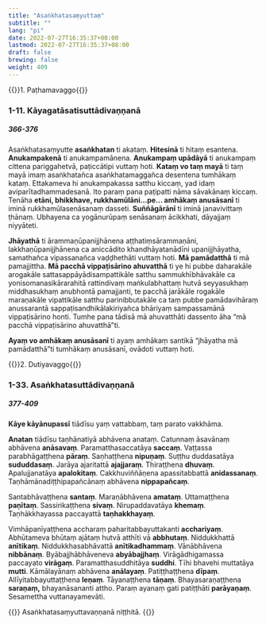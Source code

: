 ```yaml
---
title: "Asaṅkhatasaṃyuttaṃ"
subtitle: ""
lang: "pi"
date: 2022-07-27T16:35:37+08:00
lastmod: 2022-07-27T16:35:37+08:00
draft: false
brewing: false
weight: 409
---
```


{{<subtitle>}}1. Paṭhamavaggo{{</subtitle>}}

### 1-11. Kāyagatāsatisuttādivaṇṇanā

##### 366-376

Asaṅkhatasaṃyutte **asaṅkhatan** ti akataṃ. **Hitesinā** ti hitaṃ esantena. **Anukampakenā** ti anukampamānena. **Anukampaṃ upādāyā** ti anukampaṃ cittena pariggahetvā, paṭiccātipi vuttaṃ hoti. **Kataṃ vo taṃ mayā** ti taṃ mayā imaṃ asaṅkhatañca asaṅkhatamaggañca desentena tumhākaṃ kataṃ. Ettakameva hi anukampakassa satthu kiccaṃ, yad idaṃ aviparītadhammadesanā. Ito paraṃ pana paṭipatti nāma sāvakānaṃ kiccaṃ. Tenāha **etāni, bhikkhave, rukkhamūlāni…pe… amhākaṃ anusāsanī** ti iminā rukkhamūlasenāsanaṃ dasseti. **Suññāgārānī** ti iminā janavivittaṃ ṭhānaṃ. Ubhayena ca yogānurūpaṃ senāsanaṃ ācikkhati, dāyajjaṃ niyyāteti.

**Jhāyathā** ti ārammaṇūpanijjhānena aṭṭhatiṃsārammaṇāni, lakkhaṇūpanijjhānena ca aniccādito khandhāyatanādīni upanijjhāyatha, samathañca vipassanañca vaḍḍhethāti vuttaṃ hoti. **Mā pamādatthā** ti mā pamajjittha. **Mā pacchā vippaṭisārino ahuvatthā** ti ye hi pubbe daharakāle arogakāle sattasappāyādisampattikāle satthu sammukhībhāvakāle ca yonisomanasikārarahitā rattindivaṃ maṅkulabhattaṃ hutvā seyyasukhaṃ middhasukhaṃ anubhontā pamajjanti, te pacchā jarākāle rogakāle maraṇakāle vipattikāle satthu parinibbutakāle ca taṃ pubbe pamādavihāraṃ anussarantā sappaṭisandhikālakiriyañca bhāriyaṃ sampassamānā vippaṭisārino honti. Tumhe pana tādisā mā ahuvatthāti dassento āha “mā pacchā vippaṭisārino ahuvatthā”ti.

**Ayaṃ vo amhākaṃ anusāsanī** ti ayaṃ amhākaṃ santikā “jhāyatha mā pamādatthā”ti tumhākaṃ anusāsanī, ovādoti vuttaṃ hoti.

{{<subtitle>}}2. Dutiyavaggo{{</subtitle>}}

### 1-33. Asaṅkhatasuttādivaṇṇanā

##### 377-409

**Kāye kāyānupassī** tiādīsu yaṃ vattabbaṃ, taṃ parato vakkhāma.

**Anatan** tiādīsu taṇhānatiyā abhāvena anataṃ. Catunnaṃ āsavānaṃ abhāvena **anāsavaṃ**. Paramatthasaccatāya **saccaṃ**. Vaṭṭassa parabhāgaṭṭhena **pāraṃ**. Saṇhaṭṭhena **nipuṇaṃ**. Suṭṭhu duddasatāya **sududdasaṃ**. Jarāya ajaritattā **ajajjaraṃ**. Thiraṭṭhena **dhuvaṃ**. Apalujjanatāya **apalokitaṃ**. Cakkhuviññāṇena apassitabbattā **anidassanaṃ**. Taṇhāmānadiṭṭhipapañcānaṃ abhāvena **nippapañcaṃ**.

Santabhāvaṭṭhena **santaṃ**. Maraṇābhāvena **amataṃ**. Uttamaṭṭhena **paṇītaṃ**. Sassirikaṭṭhena **sivaṃ**. Nirupaddavatāya **khemaṃ**. Taṇhākkhayassa paccayattā **taṇhakkhayaṃ**.

Vimhāpanīyaṭṭhena accharaṃ paharitabbayuttakanti **acchariyaṃ**. Abhūtameva bhūtaṃ ajātaṃ hutvā atthīti vā **abbhutaṃ**. Niddukkhattā **anītikaṃ**. Niddukkhasabhāvattā **anītikadhammaṃ**. Vānābhāvena **nibbānaṃ**. Byābajjhābhāveneva **abyābajjhaṃ**. Virāgādhigamassa paccayato **virāgaṃ**. Paramatthasuddhitāya **suddhi**. Tīhi bhavehi muttatāya **mutti**. Kāmālayānaṃ abhāvena **anālayaṃ**. Patiṭṭhaṭṭhena **dīpaṃ**. Allīyitabbayuttaṭṭhena **leṇaṃ**. Tāyanaṭṭhena **tāṇaṃ**. Bhayasaraṇaṭṭhena **saraṇaṃ,** bhayanāsananti attho. Paraṃ ayanaṃ gati patiṭṭhāti **parāyaṇaṃ**. Sesamettha vuttanayamevāti.

{{<eof>}}
    Asaṅkhatasaṃyuttavaṇṇanā niṭṭhitā.
{{</eof>}}